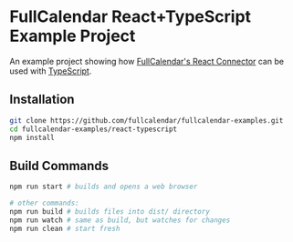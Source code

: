 
# FullCalendar React+TypeScript Example Project

An example project showing how [FullCalendar's React Connector](https://fullcalendar.io/docs/react) can be used with [TypeScript](https://www.typescriptlang.org/).


## Installation

```bash
git clone https://github.com/fullcalendar/fullcalendar-examples.git
cd fullcalendar-examples/react-typescript
npm install
```


## Build Commands

```bash
npm run start # builds and opens a web browser

# other commands:
npm run build # builds files into dist/ directory
npm run watch # same as build, but watches for changes
npm run clean # start fresh
```
